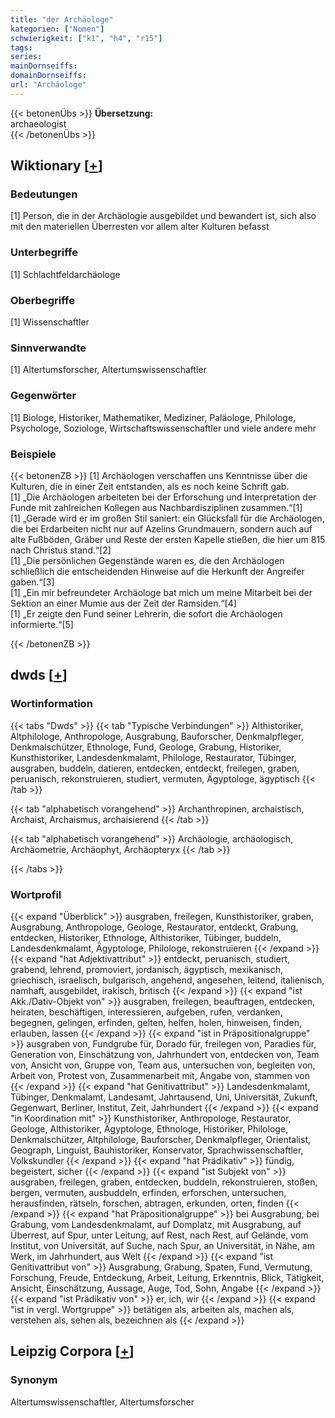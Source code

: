 ```yaml
---
title: "der Archäologe"
kategorien: ["Nomen"]
schwierigkeit: ["k1", "h4", "r15"]
tags:
series:
mainDornseiffs:
domainDornseiffs:
url: "Archäologe"
---
```


{{< betonenÜbs >}}
**Übersetzung:**  
archaeologist  
{{< /betonenÜbs >}}

## Wiktionary [[+](https://de.wiktionary.org/wiki/Archäologe)]

### Bedeutungen
[1] Person, die in der Archäologie ausgebildet und bewandert ist, sich also mit den materiellen Überresten vor allem alter Kulturen befasst  

### Unterbegriffe
[1] Schlachtfeldarchäologe  

### Oberbegriffe
[1] Wissenschaftler  

### Sinnverwandte
[1] Altertumsforscher, Altertumswissenschaftler  

### Gegenwörter
[1] Biologe, Historiker, Mathematiker, Mediziner, Paläologe, Philologe, Psychologe, Soziologe, Wirtschaftswissenschaftler und viele andere mehr  

### Beispiele
{{< betonenZB >}}
[1] Archäologen verschaffen uns Kenntnisse über die Kulturen, die in einer Zeit entstanden, als es noch keine Schrift gab.  
[1] „Die Archäologen arbeiteten bei der Erforschung und Interpretation der Funde mit zahlreichen Kollegen aus Nachbardisziplinen zusammen.“[1]  
[1] „Gerade wird er im großen Stil saniert: ein Glücksfall für die Archäologen, die bei Erdarbeiten nicht nur auf Azelins Grundmauern, sondern auch auf alte Fußböden, Gräber und Reste der ersten Kapelle stießen, die hier um 815 nach Christus stand.“[2]  
[1] „Die persönlichen Gegenstände waren es, die den Archäologen schließlich die entscheidenden Hinweise auf die Herkunft der Angreifer gaben.“[3]  
[1] „Ein mir befreundeter Archäologe bat mich um meine Mitarbeit bei der Sektion an einer Mumie aus der Zeit der Ramsiden.“[4]  
[1] „Er zeigte den Fund seiner Lehrerin, die sofort die Archäologen informierte.“[5]  

{{< /betonenZB >}}


## dwds [[+](https://www.dwds.de/wb/Archäologe)]

### Wortinformation
{{< tabs "Dwds" >}}
{{< tab "Typische Verbindungen" >}}
Althistoriker, Altphilologe, Anthropologe, Ausgrabung, Bauforscher, Denkmalpfleger, Denkmalschützer, Ethnologe, Fund, Geologe, Grabung, Historiker, Kunsthistoriker, Landesdenkmalamt, Philologe, Restaurator, Tübinger, ausgraben, buddeln, datieren, entdecken, entdeckt, freilegen, graben, peruanisch, rekonstruieren, studiert, vermuten, Ägyptologe, ägyptisch
{{< /tab >}}

{{< tab "alphabetisch vorangehend" >}}
Archanthropinen, archaistisch, Archaist, Archaismus, archaisierend
{{< /tab >}}

{{< tab "alphabetisch vorangehend" >}}
Archäologie, archäologisch, Archäometrie, Archäophyt, Archäopteryx
{{< /tab >}}

{{< /tabs >}}

### Wortprofil
{{< expand "Überblick" >}} ausgraben, freilegen, Kunsthistoriker, graben, Ausgrabung, Anthropologe, Geologe, Restaurator, entdeckt, Grabung, entdecken, Historiker, Ethnologe, Althistoriker, Tübinger, buddeln, Landesdenkmalamt, Ägyptologe, Philologe, rekonstruieren {{< /expand >}}
{{< expand "hat Adjektivattribut" >}} entdeckt, peruanisch, studiert, grabend, lehrend, promoviert, jordanisch, ägyptisch, mexikanisch, griechisch, israelisch, bulgarisch, angehend, angesehen, leitend, italienisch, namhaft, ausgebildet, irakisch, britisch {{< /expand >}}
{{< expand "ist Akk./Dativ-Objekt von" >}} ausgraben, freilegen, beauftragen, entdecken, heiraten, beschäftigen, interessieren, aufgeben, rufen, verdanken, begegnen, gelingen, erfinden, gelten, helfen, holen, hinweisen, finden, erlauben, lassen {{< /expand >}}
{{< expand "ist in Präpositionalgruppe" >}} ausgraben von, Fundgrube für, Dorado für, freilegen von, Paradies für, Generation von, Einschätzung von, Jahrhundert von, entdecken von, Team von, Ansicht von, Gruppe von, Team aus, untersuchen von, begleiten von, Arbeit von, Protest von, Zusammenarbeit mit, Angabe von, stammen von {{< /expand >}}
{{< expand "hat Genitivattribut" >}} Landesdenkmalamt, Tübinger, Denkmalamt, Landesamt, Jahrtausend, Uni, Universität, Zukunft, Gegenwart, Berliner, Institut, Zeit, Jahrhundert {{< /expand >}}
{{< expand "in Koordination mit" >}} Kunsthistoriker, Anthropologe, Restaurator, Geologe, Althistoriker, Ägyptologe, Ethnologe, Historiker, Philologe, Denkmalschützer, Altphilologe, Bauforscher, Denkmalpfleger, Orientalist, Geograph, Linguist, Bauhistoriker, Konservator, Sprachwissenschaftler, Volkskundler {{< /expand >}}
{{< expand "hat Prädikativ" >}} fündig, begeistert, sicher {{< /expand >}}
{{< expand "ist Subjekt von" >}} ausgraben, freilegen, graben, entdecken, buddeln, rekonstruieren, stoßen, bergen, vermuten, ausbuddeln, erfinden, erforschen, untersuchen, herausfinden, rätseln, forschen, abtragen, erkunden, orten, finden {{< /expand >}}
{{< expand "hat Präpositionalgruppe" >}} bei Ausgrabung, bei Grabung, vom Landesdenkmalamt, auf Domplatz, mit Ausgrabung, auf Überrest, auf Spur, unter Leitung, auf Rest, nach Rest, auf Gelände, vom Institut, von Universität, auf Suche, nach Spur, an Universität, in Nähe, am Werk, im Jahrhundert, aus Welt {{< /expand >}}
{{< expand "ist Genitivattribut von" >}} Ausgrabung, Grabung, Spaten, Fund, Vermutung, Forschung, Freude, Entdeckung, Arbeit, Leitung, Erkenntnis, Blick, Tätigkeit, Ansicht, Einschätzung, Aussage, Auge, Tod, Sohn, Angabe {{< /expand >}}
{{< expand "ist Prädikativ von" >}} er, ich, wir {{< /expand >}}
{{< expand "ist in vergl. Wortgruppe" >}} betätigen als, arbeiten als, machen als, verstehen als, sehen als, bezeichnen als {{< /expand >}}

## Leipzig Corpora [[+](https://corpora.uni-leipzig.de/en/res?word=Archäologe&corpusId=deu_newscrawl-public_2018)]


### Synonym
Altertumswissenschaftler, Altertumsforscher

